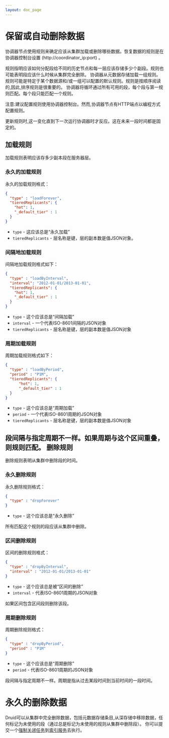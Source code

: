 ```yaml
---
layout: doc_page
---
```

# 保留或自动删除数据
  
协调器节点使用规则来确定应该从集群加载或删除哪些数据。恢复数据的规则是在协调器控制台设置 (http://coordinator_ip:port) 。

规则指明应该如何分配段给不同的历史节点和每一层应该存储多少个副段。规则也可能表明段应该什么时候从集群完全删除。
协调器从元数据存储加载一组规则。规则可能是特定于某个数据源和/或一组可以配置的默认规则。规则是按顺序阅读的,因此,排序规则是很重要的。
协调器将循环通过所有可用的段，每个段与第一规则匹配。每个段只能匹配一个规则。

注意:建议配置规则使用协调器控制台。然而,协调器节点有HTTP端点以编程方式配置规则。

更新规则时,这一变化直到下一次运行协调器时才反应。这在未来一段时间都是固定的。

加载规则
---------------

加载规则表明应该存多少副本段在服务器层。
### 永久的加载规则

永久的加载规则格式：

```json
{
  "type" : "loadForever",  
  "tieredReplicants": {
    "hot": 1,
    "_default_tier" : 1
  }
}
```

* `type` - 这应该总是“永久加载”
* `tieredReplicants` - 层名称是键，层的副本数是值JSON对象。


### 间隔地加载规则

间隔地加载规则格式如下：

```json
{
  "type" : "loadByInterval",
  "interval": "2012-01-01/2013-01-01",
  "tieredReplicants": {
    "hot": 1,
    "_default_tier" : 1
  }
}
```

* `type` - 这个应该总是“间隔加载”
* `interval` - 一个代表ISO-8601间隔的JSON对象
* `tieredReplicants` - 层名称是键，层的副本数是值JSON对象


### 周期加载规则

周期加载规则格式如下：
```json
{
  "type" : "loadByPeriod",
  "period" : "P1M",
  "tieredReplicants": {
      "hot": 1,
      "_default_tier" : 1
  }
}
```

* `type` - 这个应该总是“周期加载”
* `period` - 一个代表ISO-8601周期的JSON对象
* `tieredReplicants` - 层名称是键，层的副本数是值JSON对象

段间隔与指定周期不一样。如果周期与这个区间重叠，则规则匹配。
删除规则
----------

删除规则表明从集群中删除段的时间。
### 永久删除规则

永久删除规则格式：
```json
{
  "type" : "dropForever"  
}
```

* `type` - 这个应该总是“永久删除”

所有匹配这个规则的段应该从集群中删除。

### 区间删除规则

区间的删除规则格式：
```json
{
  "type" : "dropByInterval",
  "interval" : "2012-01-01/2013-01-01"
}
```

* `type` - 这个应该总是被“区间的删除”
* `interval` - 代表ISO-8601周期的JSON对象

如果区间包含区间段则删除该段。
### 周期删除规则

周期删除规则格式：
```json
{
  "type" : "dropByPeriod",
  "period" : "P1M"
}
```

* `type` - 这个应该总是“周期删除”
* `period` - 代表ISO-8601周期的JSON对象

段间隔与指定周期不一样。周期是指从过去某段时间到当前时间的一段时间。

# 永久的删除数据
 
Druid可以从集群中完全删除数据，包括元数据存储条目,从深存储中移除数据，任何标记为未使用的段（通过总是标记为未使用的规则从集群中删除段）。
你可以提交一个[强制关闭任务](../ingestion/tasks.html)到[索引服务](../design/indexing-service.html)去执行。